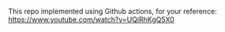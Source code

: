 This repo implemented using Github actions, for your reference: https://www.youtube.com/watch?v=UQiRhKgQ5X0
